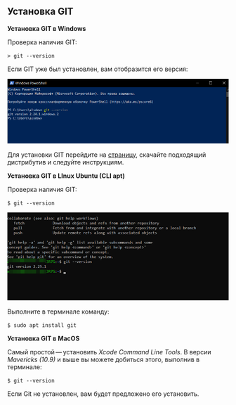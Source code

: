 ## Установка GIT

**Установка GIT в Windows**

Проверка наличия GIT:

```bash=
> git --version
```


Если GIT уже был установлен, вам отобразится его версия:

![git-windows](installation.png) 

Для установки GIT перейдите на [страницу](https://git-scm.com/download/win), скачайте подходящий дистрибутив и следуйте инструкциям.



**Установка GIT в LInux Ubuntu (CLI apt)**

Проверка наличия GIT:

```bash=
$ git --version
```

![git-linux](installation_linux.png) 

Выполните в терминале команду:

```bash=
$ sudo apt install git
```


**Установка GIT в MacOS**

Самый простой — установить *Xcode Command Line Tools*. В версии *Mavericks (10.9)* и выше вы можете добиться этого, выполнив в терминале:

```bash=
$ git --version
```

Если Git не установлен, вам будет предложено его установить.